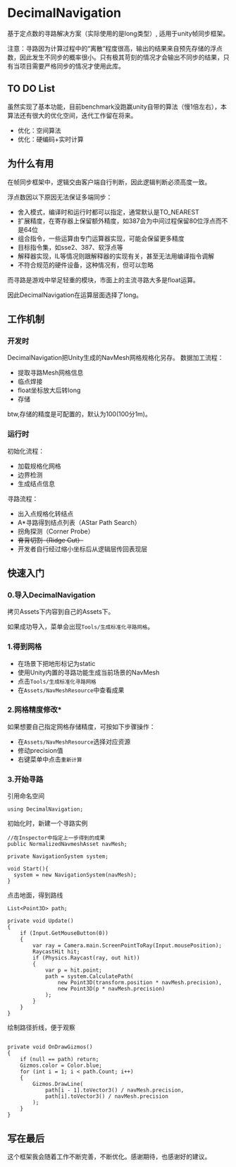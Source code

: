 # DecimalNavigation
基于定点数的寻路解决方案（实际使用的是long类型）, 适用于unity帧同步框架。

注意：寻路因为计算过程中的“离散”程度很高，输出的结果来自预先存储的浮点数，因此发生不同步的概率很小。只有极其苛刻的情况才会输出不同步的结果，只有当项目需要严格同步的情况才使用此库。
## TO DO List
虽然实现了基本功能，目前benchmark没跑赢unity自带的算法（慢1倍左右），本算法还有很大的优化空间，迭代工作留在将来。
* 优化：空间算法
* 优化：硬编码+实时计算

## 为什么有用
在帧同步框架中，逻辑交由客户端自行判断，因此逻辑判断必须高度一致。

浮点数因以下原因无法保证多端同步：
* 舍入模式，编译时和运行时都可以指定，通常默认是TO_NEAREST
* 扩展精度，在寄存器上保留额外精度，如387会为中间过程保留80位浮点而不是64位
* 组合指令，一些运算由专门运算器实现，可能会保留更多精度
* 目标指令集，如sse2、387、软浮点等
* 解释器实现，IL等情况则跟解释器的实现有关，甚至无法用编译指令调解
* 不符合规范的硬件设备，这种情况有，但可以忽略

而寻路是游戏中举足轻重的模块，市面上的主流寻路大多是float运算。

因此DecimalNavigation在运算层面选择了long。


## 工作机制
### 开发时
DecimalNavigation把Unity生成的NavMesh网格规格化另存。
数据加工流程：
* 提取寻路Mesh网格信息
* 临点焊接
* float坐标放大后转long
* 存储

btw,存储的精度是可配置的，默认为100(100分1m)。
### 运行时
初始化流程：
* 加载规格化网格
* 边界检测
* 生成结点信息

寻路流程：
* 出入点规格化转结点
* A*寻路得到结点列表（AStar Path Search）
* 拐角探测（Corner Probe）
* ~~脊背切割（Ridge Cut）~~
* 开发者自行经过缩小坐标后从逻辑层传回表现层

## 快速入门
### 0.导入DecimalNavigation
拷贝Assets下内容到自己的Assets下。

如果成功导入，菜单会出现`Tools/生成标准化寻路网格`。
### 1.得到网格
* 在场景下把地形标记为static
* 使用Unity内置的寻路功能生成当前场景的NavMesh
* 点击`Tools/生成标准化寻路网格`
* 在`Assets/NavMeshResource`中查看成果
### 2.网格精度修改*
如果想要自己指定网格存储精度，可按如下步骤操作：
* 在`Assets/NavMeshResource`选择对应资源
* 修动precision值
* 右键菜单中点击`重新计算`
### 3.开始寻路
引用命名空间
```CSharp
using DecimalNavigation;
```
初始化时，新建一个寻路实例
```CSharp
//在Inspector中指定上一步得到的成果
public NormalizedNavmeshAsset navMesh;

private NavigationSystem system;

void Start(){
  system = new NavigationSystem(navMesh);
}
```
点击地面，得到路线
```CSharp
List<Point3D> path;

private void Update()
{
    if (Input.GetMouseButton(0))
    {
        var ray = Camera.main.ScreenPointToRay(Input.mousePosition);
        RaycastHit hit;
        if (Physics.Raycast(ray, out hit))
        {
            var p = hit.point;
            path = system.CalculatePath(
                new Point3D(transform.position * navMesh.precision), 
                new Point3D(p * navMesh.precision)
            );
        }
    }
}
```
绘制路径折线，便于观察
```CSharp

private void OnDrawGizmos()
{
    if (null == path) return;
    Gizmos.color = Color.blue;
    for (int i = 1; i < path.Count; i++)
    {
        Gizmos.DrawLine(
            path[i - 1].toVector3() / navMesh.precision, 
            path[i].toVector3() / navMesh.precision
        );
    }
}
```
## 写在最后
这个框架我会随着工作不断完善，不断优化。感谢期待，也感谢好的建议。
